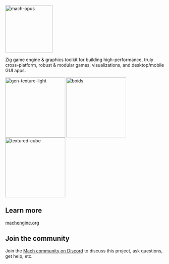 <a href="https://machengine.org">
    <picture>
        <source media="(prefers-color-scheme: dark)" srcset="https://machengine.org/assets/media/mach/logo_dark.svg">
        <img alt="mach-opus" src="https://machengine.org/assets/media/mach/logo_light.svg" height="150px">
    </picture>
</a>

Zig game engine & graphics toolkit for building high-performance, truly cross-platform, robust & modular games, visualizations, and desktop/mobile GUI apps.

<a href="https://user-images.githubusercontent.com/3173176/173177664-2ac9e90b-9429-4b09-aaf9-b80b53fee49f.gif"><img align="left" src="https://user-images.githubusercontent.com/3173176/173177664-2ac9e90b-9429-4b09-aaf9-b80b53fee49f.gif" alt="gen-texture-light" height="190px"></img></a>
<a href="https://user-images.githubusercontent.com/3173176/163936001-fd9eb918-7c29-4dcc-bfcb-5586f2ea1f9a.gif"><img align="left" src="https://user-images.githubusercontent.com/3173176/163936001-fd9eb918-7c29-4dcc-bfcb-5586f2ea1f9a.gif" alt="boids" height="190px"></img></a>
<a href="https://user-images.githubusercontent.com/3173176/173177646-a3f0982c-f07b-496f-947b-265bdc71ece9.gif"><img src="https://user-images.githubusercontent.com/3173176/173177646-a3f0982c-f07b-496f-947b-265bdc71ece9.gif" alt="textured-cube" height="190px"></img></a>

## Learn more

[machengine.org](https://machengine.org)

## Join the community

Join the [Mach community on Discord](https://discord.gg/XNG3NZgCqp) to discuss this project, ask questions, get help, etc.
